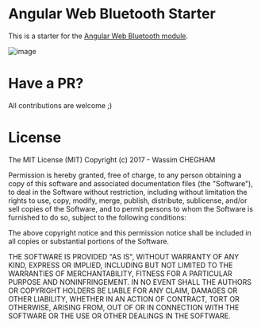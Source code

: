 # Angular Web Bluetooth Starter

This is a starter for the [Angular Web Bluetooth module](https://github.com/manekinekko/angular-web-bluetooth).

![image](https://cloud.githubusercontent.com/assets/1699357/21523148/b843ceb0-cd0b-11e6-974a-50294a797b27.png)

# Have a PR?

All contributions are welcome ;)

# License

The MIT License (MIT) Copyright (c) 2017 - Wassim CHEGHAM

Permission is hereby granted, free of charge, to any person obtaining a copy of this software and associated documentation files (the "Software"), to deal in the Software without restriction, including without limitation the rights to use, copy, modify, merge, publish, distribute, sublicense, and/or sell copies of the Software, and to permit persons to whom the Software is furnished to do so, subject to the following conditions:

The above copyright notice and this permission notice shall be included in all copies or substantial portions of the Software.

THE SOFTWARE IS PROVIDED "AS IS", WITHOUT WARRANTY OF ANY KIND, EXPRESS OR IMPLIED, INCLUDING BUT NOT LIMITED TO THE WARRANTIES OF MERCHANTABILITY, FITNESS FOR A PARTICULAR PURPOSE AND NONINFRINGEMENT. IN NO EVENT SHALL THE AUTHORS OR COPYRIGHT HOLDERS BE LIABLE FOR ANY CLAIM, DAMAGES OR OTHER LIABILITY, WHETHER IN AN ACTION OF CONTRACT, TORT OR OTHERWISE, ARISING FROM, OUT OF OR IN CONNECTION WITH THE SOFTWARE OR THE USE OR OTHER DEALINGS IN THE SOFTWARE.
